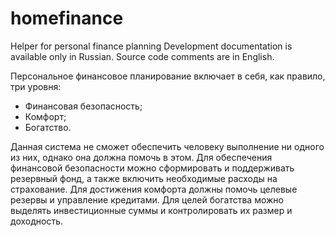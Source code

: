 # homefinance
Helper for personal finance planning
Development documentation is available only in Russian.
Source code comments are in English.

Персональное финансовое планирование включает в себя, как правило, три уровня:
 * Финансовая безопасность;
 * Комфорт;
 * Богатство.

Данная система не сможет обеспечить человеку выполнение ни одного из них, однако она должна помочь в этом. Для обеспечения финансовой безопасности можно сформировать и поддерживать резервный фонд, а также включить необходимые расходы на страхование. Для достижения комфорта должны помочь целевые резервы и управление кредитами. Для целей богатства можно выделять инвестиционные суммы и контролировать их размер и доходность.
